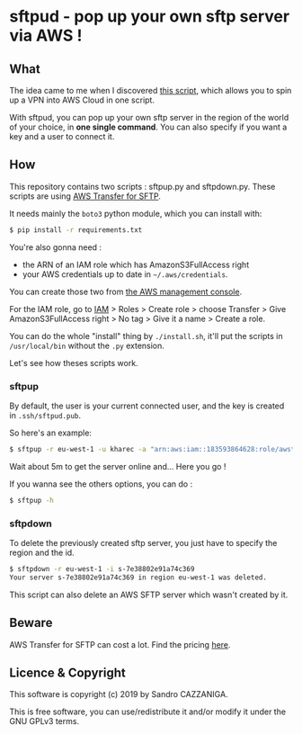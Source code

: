 # sftpud - pop up your own sftp server via AWS !

## What
The idea came to me when I discovered [this script](https://github.com/ttlequals0/autovpn), which allows you to spin up a VPN into AWS Cloud in one script. 

With sftpud, you can pop up your own sftp server in the region of the world of your choice, in **one single command**. You can also specify if you want a key and a user to connect it.

## How
This repository contains two scripts : sftpup.py and sftpdown.py. These scripts are using [AWS Transfer for SFTP](https://aws.amazon.com/sftp/).

It needs mainly the `boto3` python module, which you can install with:

~~~bash
$ pip install -r requirements.txt
~~~

You're also gonna need :
* the ARN of an IAM role which has AmazonS3FullAccess right
* your AWS credentials up to date in `~/.aws/credentials`.

You can create those two from [the AWS management console](https://console.aws.amazon.com).

For the IAM role, go to [IAM](https://console.aws.amazon.com/iam/) > Roles > Create role > choose Transfer > Give AmazonS3FullAccess right > No tag > Give it a name > Create a role.

You can do the whole "install" thing by `./install.sh`, it'll put the scripts in `/usr/local/bin` without the `.py` extension.

Let's see how theses scripts work.

### sftpup

By default, the user is your current connected user, and the key is created in `.ssh/sftpud.pub`. 

So here's an example:

~~~bash
$ sftpup -r eu-west-1 -u kharec -a "arn:aws:iam::183593864628:role/awstransfersftp"
~~~

Wait about 5m to get the server online and... Here you go !

If you wanna see the others options, you can do :

~~~bash
$ sftpup -h
~~~

### sftpdown
To delete the previously created sftp server, you just have to specify the region and the id.

~~~bash
$ sftpdown -r eu-west-1 -i s-7e38802e91a74c369
Your server s-7e38802e91a74c369 in region eu-west-1 was deleted.
~~~

This script can also delete an AWS SFTP server which wasn't created by it.

## Beware
AWS Transfer for SFTP can cost a lot. Find the pricing [here](https://aws.amazon.com/sftp/pricing/).

## Licence & Copyright
This software is copyright (c) 2019 by Sandro CAZZANIGA.

This is free software, you can use/redistribute it and/or modify it under the GNU GPLv3 terms.